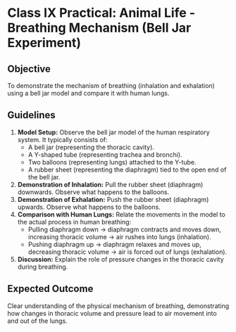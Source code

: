 # Class IX Practical: Animal Life - Breathing Mechanism (Bell Jar Experiment)

## Objective
To demonstrate the mechanism of breathing (inhalation and exhalation) using a bell jar model and compare it with human lungs.

## Guidelines
1.  **Model Setup:** Observe the bell jar model of the human respiratory system. It typically consists of:
    *   A bell jar (representing the thoracic cavity).
    *   A Y-shaped tube (representing trachea and bronchi).
    *   Two balloons (representing lungs) attached to the Y-tube.
    *   A rubber sheet (representing the diaphragm) tied to the open end of the bell jar.
2.  **Demonstration of Inhalation:** Pull the rubber sheet (diaphragm) downwards. Observe what happens to the balloons.
3.  **Demonstration of Exhalation:** Push the rubber sheet (diaphragm) upwards. Observe what happens to the balloons.
4.  **Comparison with Human Lungs:** Relate the movements in the model to the actual process in human breathing:
    *   Pulling diaphragm down -> diaphragm contracts and moves down, increasing thoracic volume -> air rushes into lungs (inhalation).
    *   Pushing diaphragm up -> diaphragm relaxes and moves up, decreasing thoracic volume -> air is forced out of lungs (exhalation).
5.  **Discussion:** Explain the role of pressure changes in the thoracic cavity during breathing.

## Expected Outcome
Clear understanding of the physical mechanism of breathing, demonstrating how changes in thoracic volume and pressure lead to air movement into and out of the lungs.